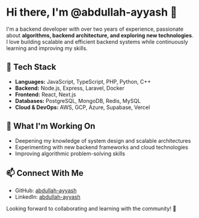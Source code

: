# Hi there, I'm @abdullah-ayyash 👋

I'm a backend developer with over two years of experience, passionate about **algorithms, backend architecture, and exploring new technologies**. I love building scalable and efficient backend systems while continuously learning and improving my skills.

## 🔧 Tech Stack
- **Languages:** JavaScript, TypeScript, PHP, Python, C++  
- **Backend:** Node.js, Express, Laravel, Docker
- **Frontend:** React, Next.js
- **Databases:** PostgreSQL, MongoDB, Redis, MySQL
- **Cloud & DevOps:** AWS, GCP, Azure, Supabase, Vercel

## 📌 What I'm Working On
- Deepening my knowledge of system design and scalable architectures  
- Experimenting with new backend frameworks and cloud technologies  
- Improving algorithmic problem-solving skills  

## 📫 Connect With Me
- GitHub: [abdullah-ayyash](https://github.com/abdullah-ayyash)
- LinkedIn: [abdullah-ayyash](https://linkedin.com/in/abdullah-ayyash)

Looking forward to collaborating and learning with the community! 🚀
